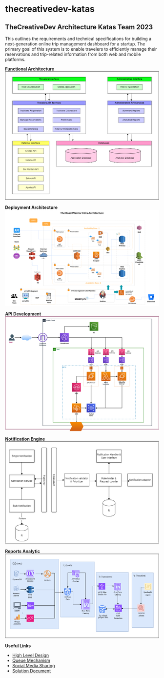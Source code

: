 # thecreativedev-katas
## TheCreativeDev Architecture Katas Team 2023


This outlines the requirements and technical specifications for building a next-generation online trip management dashboard for a startup. The primary goal of this system is to enable travelers to efficiently manage their reservations and trip-related information from both web and mobile platforms.

**Functional Architecture**
![Functional Architecture](/resources/The-Road-Warrior-Functional-Architecture.png "Functional Architecture")

**Deployment Architecture**
![Deployment Architecture](/resources/The-Road-Warrior-Infra-Architecture.png "Deployment Architecture")

**API Development**
![API Development](/resources/The-Road-Warrior-API-Development.png "API Development")

**Notification Engine**
![Notification Engine](/resources/The-Road-Warrior-Notification-Engine.png "Notification Engine")

**Reports Analytic**
![Reports Analytic](/resources/The-Road-Warrior-Reports-Analytic.png "Reports Analytic")



**Useful Links**

- [High Level Design](/HighLevelDesign.md)
- [Queue Mechanism](/QueueMechanism.md)
- [Social Media Sharing](/SocialMediaSharing.md)
- [Solution Document](/resources/The-Road-Warrior-Architecture.pdf)

